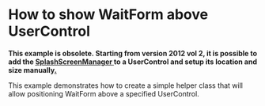 # How to show WaitForm above UserControl


<p><strong>This example is obsolete. </strong><strong>Starting from version 2012 vol 2, it is poss</strong><strong>ible to add the </strong><a href="http://documentation.devexpress.com/#WindowsForms/clsDevExpressXtraSplashScreenSplashScreenManagertopic"><strong><u>SplashScreenManager</u></strong></a><strong><u> </u></strong><strong>to a User</strong><strong>Control and </strong><strong>setup its location and size manually</strong><strong><u>.</u></strong></p><p>This example demonstrates how to create a simple helper class that will allow positioning WaitForm above a specified UserControl.<br />
</p>

<br/>


